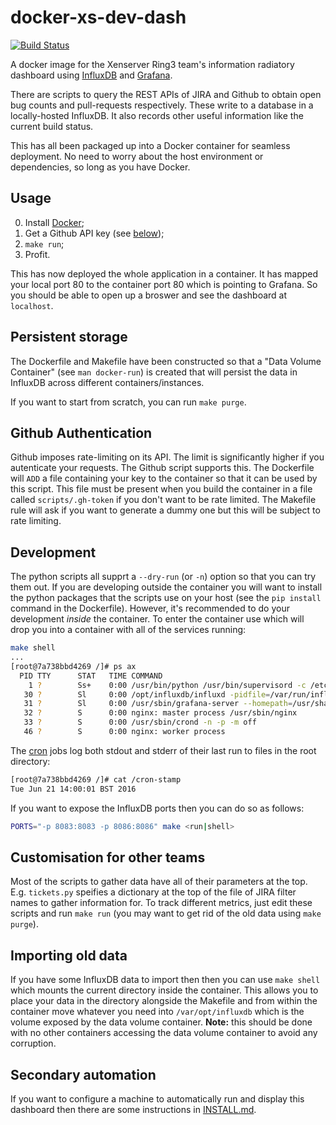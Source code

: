 # docker-xs-dev-dash

[![Build Status][travis-badge]][travis-url]

A docker image for the Xenserver Ring3 team's information radiatory dashboard
using [InfluxDB][1] and [Grafana][2].

There are scripts to query the REST APIs of JIRA and Github to obtain open bug
counts and pull-requests respectively. These write to a database in
a locally-hosted InfluxDB. It also records other useful information like the
current build status.

This has all been packaged up into a Docker container for seamless deployment.
No need to worry about the host environment or dependencies, so long as you
have Docker.

## Usage
0. Install [Docker][3];
0. Get a Github API key (see [below][4]);
0. `make run`;
0. Profit.

This has now deployed the whole application in a container. It has mapped your
local port 80 to the container port 80 which is pointing to Grafana. So you
should be able to open up a broswer and see the dashboard at `localhost`.

## Persistent storage
The Dockerfile and Makefile have been constructed so that a "Data Volume
Container" (see `man docker-run`) is created that will persist the data in
InfluxDB across different containers/instances.

If you want to start from scratch, you can run `make purge`.

## Github Authentication
Github imposes rate-limiting on its API. The limit is significantly higher if
you autenticate your requests. The Github script supports this. The Dockerfile
will `ADD` a file containing your key to the container so that it can be used
by this script. This file must be present when you build the container in
a file called `scripts/.gh-token` if you don't want to be rate limited. The
Makefile rule will ask if you want to generate a dummy one but this will be
subject to rate limiting.

## Development
The python scripts all supprt a `--dry-run` (or `-n`) option so that you can
try them out. If you are developing outside the container you will want to
install the python packages that the scripts use on your host (see the `pip
install` command in the Dockerfile). However, it's recommended to do your
development _inside_ the container. To enter the container use which will drop
you into a container with all of the services running:

```sh
make shell
...
[root@7a738bbd4269 /]# ps ax
  PID TTY      STAT   TIME COMMAND
    1 ?        Ss+    0:00 /usr/bin/python /usr/bin/supervisord -c /etc/supervisord.d/supervisord.conf
   30 ?        Sl     0:00 /opt/influxdb/influxd -pidfile=/var/run/influxdb/influxd.pid -config=/etc/opt/influxdb/influxdb.conf
   31 ?        Sl     0:00 /usr/sbin/grafana-server --homepath=/usr/share/grafana --config=/etc/grafana/grafana.ini cfg:default.paths.data=/var/lib/grafana cfg:default.paths.logs
   32 ?        S      0:00 nginx: master process /usr/sbin/nginx
   33 ?        S      0:00 /usr/sbin/crond -n -p -m off
   46 ?        S      0:00 nginx: worker process
```

The [cron][6] jobs log both stdout and stderr of their last run to files in the
root directory:

```sh
[root@7a738bbd4269 /]# cat /cron-stamp
Tue Jun 21 14:00:01 BST 2016
```

If you want to expose the InfluxDB ports then you can do so as follows:

```sh
PORTS="-p 8083:8083 -p 8086:8086" make <run|shell>
```

## Customisation for other teams
Most of the scripts to gather data have all of their parameters at the top.
E.g. `tickets.py` speifies a dictionary at the top of the file of JIRA filter
names to gather information for. To track different metrics, just edit these
scripts and run `make run` (you may want to get rid of the old data using `make
purge`).

## Importing old data
If you have some InfluxDB data to import then then you can use `make shell`
which mounts the current directory inside the container. This allows you to
place your data in the directory alongside the Makefile and from within the
container move whatever you need into `/var/opt/influxdb` which is the volume
exposed by the data volume container. **Note:** this should be done with no
other containers accessing the data volume container to avoid any corruption.

## Secondary automation
If you want to configure a machine to automatically run and display this
dashboard then there are some instructions in [INSTALL.md][5].

[1]: https://influxdb.com/download/index.html
[2]: http://grafana.org/download/
[3]: https://docker.com
[4]: #github-authentication
[5]: INSTALL.md
[6]: crontab-entries

[travis-badge]: https://travis-ci.org/xenserver/docker-xs-dev-dash.svg?branch=master
[travis-url]: https://travis-ci.org/xenserver/docker-xs-dev-dash
